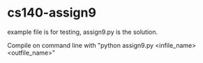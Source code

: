 # cs140-assign9
example file is for testing, assign9.py is the solution.

Compile on command line with "python assign9.py <infile_name> <outfile_name>"
